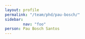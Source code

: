 ```yaml
---
layout: profile
permalink: "/team/phd/pau-bosch/"
sidebar:
        nav: "foo"
person: Pau Bosch Santos
---
```

